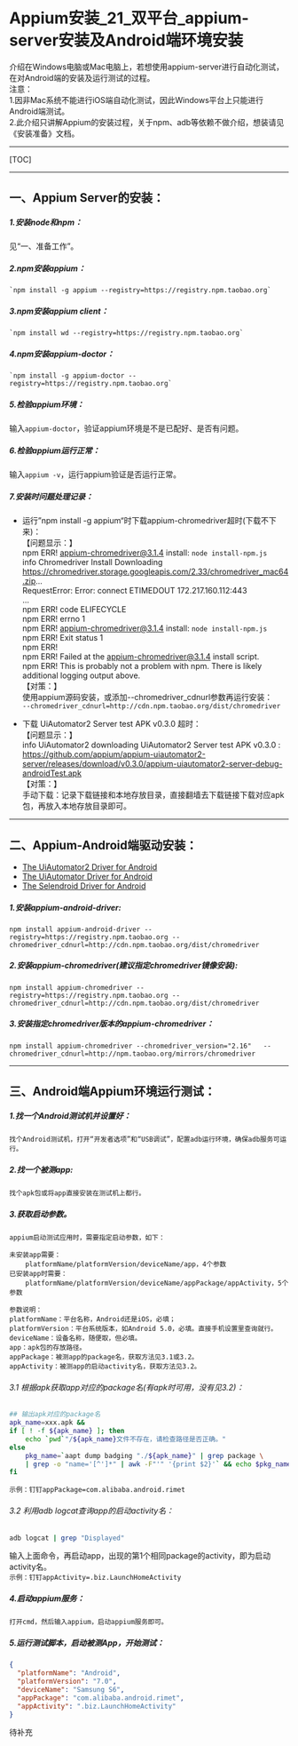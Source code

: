 # Appium安装_21_双平台_appium-server安装及Android端环境安装

介绍在Windows电脑或Mac电脑上，若想使用appium-server进行自动化测试，在对Android端的安装及运行测试的过程。  
注意：  
1.因非Mac系统不能进行iOS端自动化测试，因此Windows平台上只能进行Android端测试。  
2.此介绍只讲解Appium的安装过程，关于npm、adb等依赖不做介绍，想装请见《安装准备》文档。

---

[TOC]

---

## 一、Appium Server的安装：

##### 1.安装node和npm：
见“一、准备工作”。  
##### 2.npm安装appium： 
    `npm install -g appium --registry=https://registry.npm.taobao.org`
##### 3.npm安装appium client：
    `npm install wd --registry=https://registry.npm.taobao.org` 
##### 4.npm安装appium-doctor：
    `npm install -g appium-doctor --registry=https://registry.npm.taobao.org`
##### 5.检验appium环境：
输入`appium-doctor`，验证appium环境是不是已配好、是否有问题。  
##### 6.检验appium运行正常：
输入`appium -v`，运行appium验证是否运行正常。  
##### 7.安装时问题处理记录：  
* 运行”npm install -g appium“时下载appium-chromedriver超时(下载不下来)：  
【问题显示：】  
npm ERR! appium-chromedriver@3.1.4 install: `node install-npm.js`  
info Chromedriver Install Downloading https://chromedriver.storage.googleapis.com/2.33/chromedriver_mac64.zip...  
RequestError: Error: connect ETIMEDOUT 172.217.160.112:443  
...  
npm ERR! code ELIFECYCLE  
npm ERR! errno 1  
npm ERR! appium-chromedriver@3.1.4 install: `node install-npm.js`  
npm ERR! Exit status 1  
npm ERR!  
npm ERR! Failed at the appium-chromedriver@3.1.4 install script.  
npm ERR! This is probably not a problem with npm. There is likely additional logging output above.  
【对策：】  
使用appium源码安装，或添加--chromedriver_cdnurl参数再运行安装：  
`--chromedriver_cdnurl=http://cdn.npm.taobao.org/dist/chromedriver`

* 下载 UiAutomator2 Server test APK v0.3.0 超时：  
【问题显示：】  
info UiAutomator2 downloading UiAutomator2 Server test APK v0.3.0 :   https://github.com/appium/appium-uiautomator2-server/releases/download/v0.3.0/appium-uiautomator2-server-debug-androidTest.apk  
【对策：】  
手动下载：记录下载链接和本地存放目录，直接翻墙去下载链接下载对应apk包，再放入本地存放目录即可。  

---

## 二、Appium-Android端驱动安装：

* [The UiAutomator2 Driver for Android](http://appium.io/docs/en/drivers/android-uiautomator2/) 
* [The UiAutomator Driver for Android](http://appium.io/docs/en/drivers/android-uiautomator/) 
* [The Selendroid Driver for Android](http://appium.io/docs/en/drivers/android-selendroid/)

##### 1.安装appium-android-driver:   
    npm install appium-android-driver --registry=https://registry.npm.taobao.org --chromedriver_cdnurl=http://cdn.npm.taobao.org/dist/chromedriver 
##### 2.安装appium-chromedriver(建议指定chromedriver镜像安装):  
    npm install appium-chromedriver --registry=https://registry.npm.taobao.org --chromedriver_cdnurl=http://cdn.npm.taobao.org/dist/chromedriver
##### 3.安装指定chromedriver版本的appium-chromedriver：
    npm install appium-chromedriver --chromedriver_version="2.16"   --chromedriver_cdnurl=http://npm.taobao.org/mirrors/chromedriver

---

## 三、Android端Appium环境运行测试：

##### 1.找一个Android测试机并设置好：
    找个Android测试机，打开“开发者选项”和“USB调试”，配置adb运行环境，确保adb服务可运行。

##### 2.找一个被测app:
    找个apk包或将app直接安装在测试机上都行。

##### 3.获取启动参数。
    appium启动测试应用时，需要指定启动参数，如下：
    
    未安装app需要： 
        platformName/platformVersion/deviceName/app，4个参数
    已安装app时需要： 
        platformName/platformVersion/deviceName/appPackage/appActivity，5个参数

    参数说明：
    platformName：平台名称，Android还是iOS，必填；
    platformVersion：平台系统版本，如Android 5.0，必填。直接手机设置里查询就行。
    deviceName：设备名称，随便取，但必填。
    app：apk包的存放路径。
    appPackage：被测app的package名，获取方法见3.1或3.2。
    appActivity：被测app的启动activity名，获取方法见3.2。

###### 3.1 根据apk获取app对应的package名(有apk时可用，没有见3.2)：
```bash
## 输出apk对应的package名
apk_name=xxx.apk &&
if [ ! -f ${apk_name} ]; then
    echo `pwd`"/${apk_name}文件不存在，请检查路径是否正确。"
else
    pkg_name=`aapt dump badging "./${apk_name}" | grep package \
    | grep -o "name='[^']*" | awk -F"'" '{print $2}'` && echo $pkg_name
fi
```
`示例：钉钉appPackage=com.alibaba.android.rimet`

###### 3.2 利用adb logcat查询app的启动activity名：
```bash
adb logcat | grep "Displayed"
```
输入上面命令，再启动app，出现的第1个相同package的activity，即为启动activity名。  
`示例：钉钉appActivity=.biz.LaunchHomeActivity`

##### 4.启动appium服务：
    打开cmd，然后输入appium，启动appium服务即可。

##### 5.运行测试脚本，启动被测App，开始测试：
```json
{
  "platformName": "Android",
  "platformVersion": "7.0",
  "deviceName": "Samsung S6",
  "appPackage": "com.alibaba.android.rimet",
  "appActivity": ".biz.LaunchHomeActivity"
}
```
待补充
